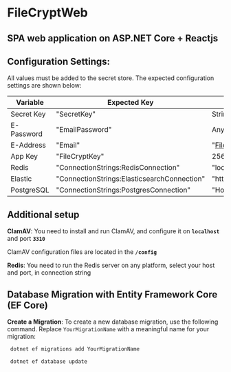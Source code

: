 # FileCryptWeb

## SPA web application on ASP.NET Core + Reactjs

## Configuration Settings:

All values must be added to the secret store. The expected configuration settings are shown below:

| Variable         | Expected Key                                 | Expected Value Format                                                              |
|------------------|----------------------------------------------|------------------------------------------------------------------------------------|
| Secret Key       | "SecretKey"                                  | String 128 bits long                                                               |
| E-Password       | "EmailPassword"                              | Any                                                                                |
| E-Address        | "Email"                                      | "FileCryptWeb@email.com"                                                           |
| App Key          | "FileCryptKey"                               | 256-bit byte array encoded in Base64String                                         |
| Redis            | "ConnectionStrings:RedisConnection"          | "localhost:6379,abortConnect=false"                                                |
| Elastic          | "ConnectionStrings:ElasticsearchConnection"  | "http://localhost:9200"                                                            |
| PostgreSQL       | "ConnectionStrings:PostgresConnection"       | "Host=YourHost;Port=5432;Username=Username;Password=YourPassword;Database=YourDB;" |

## Additional setup

 **ClamAV**: You need to install and run ClamAV, and configure it on **`localhost`** and port **`3310`**

   ClamAV configuration files are located in the **`/config`**

 **Redis**: You need to run the Redis server on any platform, select your host and port, in connection string

## Database Migration with Entity Framework Core (EF Core)

 **Create a Migration**: To create a new database migration, use the following command. Replace `YourMigrationName` with a meaningful name for your migration:

  ```bash
   dotnet ef migrations add YourMigrationName
  
   dotnet ef database update
  ```
